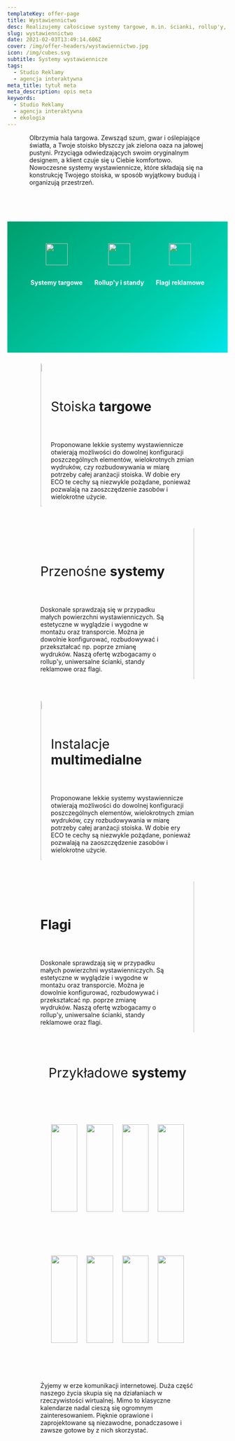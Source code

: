 ```yaml
---
templateKey: offer-page
title: Wystawiennictwo
desc: Realizujemy całościowe systemy targowe, m.in. ścianki, rollup'y, lady
slug: wystawiennictwo
date: 2021-02-03T13:49:14.606Z
cover: /img/offer-headers/wystawiennictwo.jpg
icon: /img/cubes.svg
subtitle: Systemy wystawiennicze
tags:
  - Studio Reklamy
  - agencja interaktywna
meta_title: tytuł meta
meta_description: opis meta
keywords:
  - Studio Reklamy
  - agencja interaktywna
  - ekologia
---
```

<div style="margin-left:10%;margin-right:10%">
<p>Olbrzymia hala targowa. Zewsząd szum, gwar i oślepiające światła, a Twoje stoisko błyszczy jak zielona oaza na jałowej pustyni. Przyciąga odwiedzających swoim oryginalnym designem, a klient czuje się u Ciebie komfortowo. Nowoczesne systemy wystawiennicze, które składają się na konstrukcję Twojego stoiska, w sposób wyjątkowy budują i organizują przestrzeń.</p>
<br>

</div>

<div style="margin-top:50px;min-height:200px;text-align:center;background-image: linear-gradient(141deg, rgb(0, 158, 108) 0%, rgb(0, 209, 178) 71%, rgb(0, 230, 235) 100%);padding:50px;color:white" class="columns">

<div class="column">
<img src="/img/offer-icons/systemy-targowe.svg" width="50px" />
<br><br>
<p><b>Systemy targowe</b></p>
</div>

<div class="column">
<img src="/img/offer-icons/rollupy-scianki.svg" width="50px" />
<br><br>
<p><b>Rollup'y i standy</b></p>
</div>

<div class="column">
<img src="/img/offer-icons/flagi-reklamowe.svg" width="50px" />
<br><br>
<p><b>Flagi reklamowe</b></p>
</div>

</div>

<div class="columns" style="margin-left:10%;margin-right:10%;padding:5%">
<div class="column" style="padding:0px">
<img width="100%" src="https://artopen.pl/images/2020/04/07/stoiska-targowe.jpg" />
</div>
<div class="column" style="margin-top:50px">
<p style="font-size:30px">Stoiska<b> targowe</b></p>
<br>
<p>
Proponowane lekkie systemy wystawiennicze otwierają możliwości do dowolnej konfiguracji poszczególnych elementów, wielokrotnych zmian wydruków, czy rozbudowywania w miarę potrzeby całej aranżacji stoiska. W dobie ery ECO te cechy są niezwykle pożądane, ponieważ pozwalają na zaoszczędzenie zasobów i wielokrotne użycie.
</p>
</div>
</div>

<div class="columns" style="margin-left:10%;margin-right:10%;padding:5%">
<div class="column" style="margin-top:50px;padding-right:40px">
<p style="font-size:30px">Przenośne <b>systemy</b></p>
<br>
<p>
Doskonale sprawdzają się w przypadku małych powierzchni wystawienniczych. Są estetyczne w wyglądzie i wygodne w montażu oraz transporcie. Można je dowolnie konfigurować, rozbudowywać i przekształcać np. poprze zmianę wydruków. Naszą ofertę wzbogacamy o rollup'y, uniwersalne ścianki, standy reklamowe oraz flagi.</p>
</div>
<div class="column" style="padding:0px">
<img class="oimg" width="100%" src="https://artopen.pl/images/2020/04/07/rollupy-cargo.jpg" />
</div>
</div>

<div class="columns" style="margin-left:10%;margin-right:10%;padding:5%">
<div class="column" style="padding:0px">
<img width="100%" src="https://artopen.pl/images/2020/04/07/stoiska-targowe.jpg" />
</div>
<div class="column" style="margin-top:50px">
<p style="font-size:30px">Instalacje<b> multimedialne</b></p>
<br>
<p>
Proponowane lekkie systemy wystawiennicze otwierają możliwości do dowolnej konfiguracji poszczególnych elementów, wielokrotnych zmian wydruków, czy rozbudowywania w miarę potrzeby całej aranżacji stoiska. W dobie ery ECO te cechy są niezwykle pożądane, ponieważ pozwalają na zaoszczędzenie zasobów i wielokrotne użycie.
</p>
</div>
</div>

<div class="columns" style="margin-left:10%;margin-right:10%;padding:5%">
<div class="column" style="margin-top:50px;padding-right:40px">
<p style="font-size:30px"><b>Flagi</b></p>
<br>
<p>
Doskonale sprawdzają się w przypadku małych powierzchni wystawienniczych. Są estetyczne w wyglądzie i wygodne w montażu oraz transporcie. Można je dowolnie konfigurować, rozbudowywać i przekształcać np. poprze zmianę wydruków. Naszą ofertę wzbogacamy o rollup'y, uniwersalne ścianki, standy reklamowe oraz flagi.</p>
</div>
<div class="column" style="padding:0px">
<img class="oimg" width="100%" src="https://artopen.pl/images/2020/04/07/rollupy-cargo.jpg" />
</div>
</div>

<p style="text-align:center;font-size:30px;margin-top:50px;">
Przykładowe <b>systemy</b>
</p>

<div style="margin-left:10%;margin-right:10%;margin-top:50px;min-height:200px;text-align:center;padding:50px;" class="columns">
<div class="column" style="padding:0px">
<img src="https://artopen.pl/images/MAESTRO.jpg" width="100%" />
</div>
<div class="column" style="padding:0px">
<img src="https://artopen.pl/images/CLOUD_COMPUTING.jpg" width="100%" />
</div>
<div class="column" style="padding:0px">
<img src="https://artopen.pl/images/VOYAGER.jpg" width="100%" />
</div>
<div class="column" style="padding:0px">
<img src="https://artopen.pl/images/BE_CREATIVE.jpg" width="100%" />
</div>
</div>


<div style="margin-left:10%;margin-right:10%;margin-top:0px;min-height:200px;text-align:center;padding:50px;" class="columns">
<div class="column" style="padding:0px">
<img src="https://artopen.pl/images/BRICOMAISON.jpg" width="100%" />
</div>
<div class="column" style="padding:0px">
<img src="https://artopen.pl/images/BALHI.jpg" width="100%" />
</div>
<div class="column" style="padding:0px">
<img src="https://artopen.pl/images/DWELLING_INSURANCE.jpg" width="100%" />
</div>
<div class="column" style="padding:0px">
<img src="https://artopen.pl/images/PIXEL_BANK.jpg" width="100%" />
</div>
</div>

<div class="columns" style="margin-left:10%;margin-right:10%;padding:5%">
<p>
Żyjemy w erze komunikacji internetowej. Duża część naszego życia skupia się na działaniach w rzeczywistości wirtualnej. Mimo to klasyczne kalendarze nadal cieszą się ogromnym zainteresowaniem. Pięknie oprawione i zaprojektowane są niezawodne, ponadczasowe i zawsze gotowe by z nich skorzystać.
</p>
</div>
